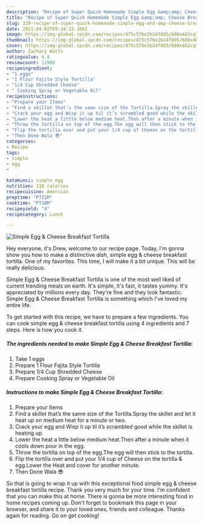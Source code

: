 ```yaml
---
description: "Recipe of Super Quick Homemade Simple Egg &amp;amp; Cheese Breakfast Tortilla"
title: "Recipe of Super Quick Homemade Simple Egg &amp;amp; Cheese Breakfast Tortilla"
slug: 339-recipe-of-super-quick-homemade-simple-egg-and-amp-cheese-breakfast-tortilla
date: 2021-04-02T09:34:22.166Z
image: https://img-global.cpcdn.com/recipes/d75c576e2b24f805/680x482cq70/simple-egg-cheese-breakfast-tortilla-recipe-main-photo.jpg
thumbnail: https://img-global.cpcdn.com/recipes/d75c576e2b24f805/680x482cq70/simple-egg-cheese-breakfast-tortilla-recipe-main-photo.jpg
cover: https://img-global.cpcdn.com/recipes/d75c576e2b24f805/680x482cq70/simple-egg-cheese-breakfast-tortilla-recipe-main-photo.jpg
author: Zachary Watts
ratingvalue: 4.8
reviewcount: 11980
recipeingredient:
- "1 eggs"
- "1 Flour Fajita Style Tortilla"
- "1/4 Cup Shredded Cheese"
- " Cooking Spray or Vegetable Oil"
recipeinstructions:
- "Prepare your Items"
- "Find a skillet that’s the same size of the Tortilla.Spray the skillet and let it heat up on medium heat for a minute or two."
- "Crack your egg and Wisp it up til it’s scrambled good while the skillet is heating up."
- "Lower the heat a little below medium heat.Then after a minute when it cools down pour in the egg."
- "Throw the tortilla on top of the egg.The egg will then stick to the tortilla."
- "Flip the tortilla over and put your 1/4 cup of Cheese on the tortilla &amp; egg.Lower the Heat and cover for another minute."
- "Then Done Wala 😎"
categories:
- Recipe
tags:
- simple
- egg
- 

katakunci: simple egg  
nutrition: 218 calories
recipecuisine: American
preptime: "PT21M"
cooktime: "PT30M"
recipeyield: "4"
recipecategory: Lunch

---
```



![Simple Egg &amp; Cheese Breakfast Tortilla](https://img-global.cpcdn.com/recipes/d75c576e2b24f805/680x482cq70/simple-egg-cheese-breakfast-tortilla-recipe-main-photo.jpg)

Hey everyone, it's Drew, welcome to our recipe page. Today, I'm gonna show you how to make a distinctive dish, simple egg &amp; cheese breakfast tortilla. One of my favorites. This time, I will make it a bit unique. This will be really delicious.

Simple Egg &amp; Cheese Breakfast Tortilla is one of the most well liked of current trending meals on earth. It's simple, it's fast, it tastes yummy. It's appreciated by millions every day. They're fine and they look fantastic. Simple Egg &amp; Cheese Breakfast Tortilla is something which I've loved my entire life.




To get started with this recipe, we have to prepare a few ingredients. You can cook simple egg &amp; cheese breakfast tortilla using 4 ingredients and 7 steps. Here is how you cook it.

<!--inarticleads1-->

##### The ingredients needed to make Simple Egg &amp; Cheese Breakfast Tortilla:

1. Take 1 eggs
1. Prepare 1 Flour Fajita Style Tortilla
1. Prepare 1/4 Cup Shredded Cheese
1. Prepare  Cooking Spray or Vegetable Oil




<!--inarticleads2-->

##### Instructions to make Simple Egg &amp; Cheese Breakfast Tortilla:

1. Prepare your Items
1. Find a skillet that’s the same size of the Tortilla.Spray the skillet and let it heat up on medium heat for a minute or two.
1. Crack your egg and Wisp it up til it’s scrambled good while the skillet is heating up.
1. Lower the heat a little below medium heat.Then after a minute when it cools down pour in the egg.
1. Throw the tortilla on top of the egg.The egg will then stick to the tortilla.
1. Flip the tortilla over and put your 1/4 cup of Cheese on the tortilla &amp; egg.Lower the Heat and cover for another minute.
1. Then Done Wala 😎




So that is going to wrap it up with this exceptional food simple egg &amp; cheese breakfast tortilla recipe. Thank you very much for your time. I'm confident that you can make this at home. There is gonna be more interesting food in home recipes coming up. Don't forget to bookmark this page in your browser, and share it to your loved ones, friends and colleague. Thanks again for reading. Go on get cooking!
